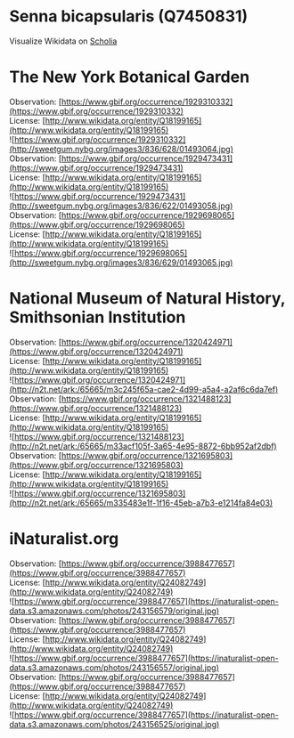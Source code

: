 
Senna bicapsularis (Q7450831)
=============================
  
Visualize Wikidata on [Scholia](https://scholia.toolforge.org/taxon/Q7450831)
# The New York Botanical Garden
  
Observation: [https://www.gbif.org/occurrence/1929310332](https://www.gbif.org/occurrence/1929310332)  
License: [http://www.wikidata.org/entity/Q18199165](http://www.wikidata.org/entity/Q18199165)  
![https://www.gbif.org/occurrence/1929310332](http://sweetgum.nybg.org/images3/836/628/01493064.jpg)  
Observation: [https://www.gbif.org/occurrence/1929473431](https://www.gbif.org/occurrence/1929473431)  
License: [http://www.wikidata.org/entity/Q18199165](http://www.wikidata.org/entity/Q18199165)  
![https://www.gbif.org/occurrence/1929473431](http://sweetgum.nybg.org/images3/836/622/01493058.jpg)  
Observation: [https://www.gbif.org/occurrence/1929698065](https://www.gbif.org/occurrence/1929698065)  
License: [http://www.wikidata.org/entity/Q18199165](http://www.wikidata.org/entity/Q18199165)  
![https://www.gbif.org/occurrence/1929698065](http://sweetgum.nybg.org/images3/836/629/01493065.jpg)
# National Museum of Natural History, Smithsonian Institution
  
Observation: [https://www.gbif.org/occurrence/1320424971](https://www.gbif.org/occurrence/1320424971)  
License: [http://www.wikidata.org/entity/Q18199165](http://www.wikidata.org/entity/Q18199165)  
![https://www.gbif.org/occurrence/1320424971](http://n2t.net/ark:/65665/m3c245f65a-cae2-4d99-a5a4-a2af6c6da7ef)  
Observation: [https://www.gbif.org/occurrence/1321488123](https://www.gbif.org/occurrence/1321488123)  
License: [http://www.wikidata.org/entity/Q18199165](http://www.wikidata.org/entity/Q18199165)  
![https://www.gbif.org/occurrence/1321488123](http://n2t.net/ark:/65665/m33acf105f-3a65-4e95-8872-6bb952af2dbf)  
Observation: [https://www.gbif.org/occurrence/1321695803](https://www.gbif.org/occurrence/1321695803)  
License: [http://www.wikidata.org/entity/Q18199165](http://www.wikidata.org/entity/Q18199165)  
![https://www.gbif.org/occurrence/1321695803](http://n2t.net/ark:/65665/m335483e1f-1f16-45eb-a7b3-e1214fa84e03)
# iNaturalist.org
  
Observation: [https://www.gbif.org/occurrence/3988477657](https://www.gbif.org/occurrence/3988477657)  
License: [http://www.wikidata.org/entity/Q24082749](http://www.wikidata.org/entity/Q24082749)  
![https://www.gbif.org/occurrence/3988477657](https://inaturalist-open-data.s3.amazonaws.com/photos/243156579/original.jpg)  
Observation: [https://www.gbif.org/occurrence/3988477657](https://www.gbif.org/occurrence/3988477657)  
License: [http://www.wikidata.org/entity/Q24082749](http://www.wikidata.org/entity/Q24082749)  
![https://www.gbif.org/occurrence/3988477657](https://inaturalist-open-data.s3.amazonaws.com/photos/243156557/original.jpg)  
Observation: [https://www.gbif.org/occurrence/3988477657](https://www.gbif.org/occurrence/3988477657)  
License: [http://www.wikidata.org/entity/Q24082749](http://www.wikidata.org/entity/Q24082749)  
![https://www.gbif.org/occurrence/3988477657](https://inaturalist-open-data.s3.amazonaws.com/photos/243156525/original.jpg)